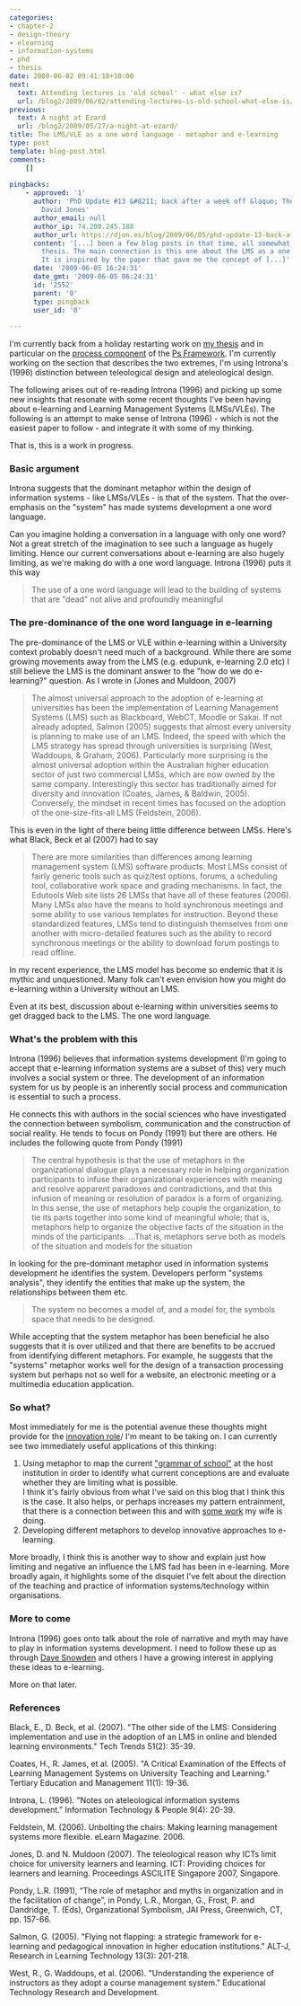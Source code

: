 ```yaml
---
categories:
- chapter-2
- design-theory
- elearning
- information-systems
- phd
- thesis
date: 2009-06-02 09:41:18+10:00
next:
  text: Attending lectures is 'old school' - what else is?
  url: /blog2/2009/06/02/attending-lectures-is-old-school-what-else-is/
previous:
  text: A night at Ezard
  url: /blog2/2009/05/27/a-night-at-ezard/
title: The LMS/VLE as a one word language - metaphor and e-learning
type: post
template: blog-post.html
comments:
    []
    
pingbacks:
    - approved: '1'
      author: 'PhD Update #13 &#8211; back after a week off &laquo; The Weblog of (a)
        David Jones'
      author_email: null
      author_ip: 74.200.245.188
      author_url: https://djon.es/blog/2009/06/05/phd-update-13-back-after-a-week-off/
      content: '[...] been a few blog posts in that time, all somewhat associated to the
        thesis. The main connection is this one about the LMS as a one word language.
        It is inspired by the paper that gave me the concept of [...]'
      date: '2009-06-05 16:24:31'
      date_gmt: '2009-06-05 06:24:31'
      id: '2552'
      parent: '0'
      type: pingback
      user_id: '0'
    
---
```

I'm currently back from a holiday restarting work on [my thesis](/blog2/research/phd-thesis/) and in particular on the [process component](/blog2/2009/05/25/teleological-and-ateleological-processes/) of the [Ps Framework](/blog2/2009/03/18/the-ps-framework/). I'm currently working on the section that describes the two extremes, I'm using Introna's (1996) distinction between teleological design and ateleological design.

The following arises out of re-reading Introna (1996) and picking up some new insights that resonate with some recent thoughts I've been having about e-learning and Learning Management Systems (LMSs/VLEs). The following is an attempt to make sense of Introna (1996) - which is not the easiest paper to follow - and integrate it with some of my thinking.

That is, this is a work in progress.

### Basic argument

Introna suggests that the dominant metaphor within the design of information systems - like LMSs/VLEs - is that of the system. That the over-emphasis on the "system" has made systems development a one word language.

Can you imagine holding a conversation in a language with only one word? Not a great stretch of the imagination to see such a language as hugely limiting. Hence our current conversations about e-learning are also hugely limiting, as we're making do with a one word language. Introna (1996) puts it this way

> The use of a one word language will lead to the building of systems that are "dead" not alive and profoundly meaningful

### The pre-dominance of the one word language in e-learning

The pre-dominance of the LMS or VLE within e-learning within a University context probably doesn't need much of a background. While there are some growing movements away from the LMS (e.g. edupunk, e-learning 2.0 etc) I still believe the LMS is the dominant answer to the "how do we do e-learning?" question. As I wrote in (Jones and Muldoon, 2007)

> The almost universal approach to the adoption of e-learning at universities has been the implementation of Learning Management Systems (LMS) such as Blackboard, WebCT, Moodle or Sakai. If not already adopted, Salmon (2005) suggests that almost every university is planning to make use of an LMS. Indeed, the speed with which the LMS strategy has spread through universities is surprising (West, Waddoups, & Graham, 2006). Particularly more surprising is the almost universal adoption within the Australian higher education sector of just two commercial LMSs, which are now owned by the same company. Interestingly this sector has traditionally aimed for diversity and innovation (Coates, James, & Baldwin, 2005). Conversely, the mindset in recent times has focused on the adoption of the one-size-fits-all LMS (Feldstein, 2006).

This is even in the light of there being little difference between LMSs. Here's what Black, Beck et al (2007) had to say

> There are more similarities than differences among learning management system (LMS) software products. Most LMSs consist of fairly generic tools such as quiz/test options, forums, a scheduling tool, collaborative work space and grading mechanisms. In fact, the Edutools Web site lists 26 LMSs that have all of these features (2006). Many LMSs also have the means to hold synchronous meetings and some ability to use various templates for instruction. Beyond these standardized features, LMSs tend to distinguish themselves from one another with micro-detailed features such as the ability to record synchronous meetings or the ability to download forum postings to read offline.

In my recent experience, the LMS model has become so endemic that it is mythic and unquestioned. Many folk can't even envision how you might do e-learning within a University without an LMS.

Even at its best, discussion about e-learning within universities seems to get dragged back to the LMS. The one word language.

### What's the problem with this

Introna (1996) believes that information systems development (I'm going to accept that e-learning information systems are a subset of this) very much involves a social system or three. The development of an information system for us by people is an inherently social process and communication is essential to such a process.

He connects this with authors in the social sciences who have investigated the connection between symbolism, communication and the construction of social reality. He tends to focus on Pondy (1991) but there are others. He includes the following quote from Pondy (1991)

> The central hypothesis is that the use of metaphors in the organizational dialogue plays a necessary role in helping organization participants to infuse their organizational experiences with meaning and resolve apparent paradoxes and contradictions, and that this infusion of meaning or resolution of paradox is a form of organizing. In this sense, the use of metaphors help couple the organization, to tie its parts together into some kind of meaningful whole; that is, metaphors help to organize the objective facts of the situation in the minds of the participants. …That is, metaphors serve both as models of the situation and models for the situation

In looking for the pre-dominant metaphor used in information systems development he identifies the system. Developers perform "systems analysis", they identify the entities that make up the system, the relationships between them etc.

> The system no becomes a model of, and a model for, the symbols space that needs to be designed.

While accepting that the system metaphor has been beneficial he also suggests that it is over utilized and that there are benefits to be accrued from identifying different metaphors. For example, he suggests that the "systems" metaphor works well for the design of a transaction processing system but perhaps not so well for a website, an electronic meeting or a multimedia education application.

### So what?

Most immediately for me is the potential avenue these thoughts might provide for the [innovation role](/blog2/2009/08/20/elearning-and-innovation-specialist-report-1-4-20-august)/ I'm meant to be taking on. I can currently see two immediately useful applications of this thinking:

1. Using metaphor to map the current ["grammar of school"](/blog2/2009/04/24/models-of-growth-responding-to-the-grammar-of-school/) at the host institution in order to identify what current conceptions are and evaluate whether they are limiting what is possible.  
    I think it's fairly obvious from what I've said on this blog that I think this is the case. It also helps, or perhaps increases my pattern entrainment, that there is a connection between this and with [some work](http://emergentresearchers.wordpress.com/2009/01/16/metaphor-meaning-and-myth-exploring-diversity-in-information-systems-research/) my wife is doing.
2. Developing different metaphors to develop innovative approaches to e-learning.

More broadly, I think this is another way to show and explain just how limiting and negative an influence the LMS fad has been in e-learning. More broadly again, it highlights some of the disquiet I've felt about the direction of the teaching and practice of information systems/technology within organisations.

### More to come

Introna (1996) goes onto talk about the role of narrative and myth may have to play in information systems development. I need to follow these up as through [Dave Snowden](http://www.cognitive-edge.com/blogs/dave/) and others I have a growing interest in applying these ideas to e-learning.

More on that later.

### References

Black, E., D. Beck, et al. (2007). "The other side of the LMS: Considering implementation and use in the adoption of an LMS in online and blended learning environments." Tech Trends 51(2): 35-39.

Coates, H., R. James, et al. (2005). "A Critical Examination of the Effects of Learning Management Systems on University Teaching and Learning." Tertiary Education and Management 11(1): 19-36.

Introna, L. (1996). "Notes on ateleological information systems development." Information Technology & People 9(4): 20-39.

Feldstein, M. (2006). Unbolting the chairs: Making learning management systems more flexible. eLearn Magazine. 2006.

Jones, D. and N. Muldoon (2007). The teleological reason why ICTs limit choice for university learners and learning. ICT: Providing choices for learners and learning. Proceedings ASCILITE Singapore 2007, Singapore.

Pondy, L.R. (1991), “The role of metaphor and myths in organization and in the facilitation of change”, in Pondy, L.R., Morgan, G., Frost, P. and Dandridge, T. (Eds), Organizational Symbolism, JAI Press, Greenwich, CT, pp. 157-66.

Salmon, G. (2005). "Flying not flapping: a strategic framework for e-learning and pedagogical innovation in higher education institutions." ALT-J, Research in Learning Technology 13(3): 201-218.

West, R., G. Waddoups, et al. (2006). "Understanding the experience of instructors as they adopt a course management system." Educational Technology Research and Development.